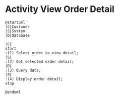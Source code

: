 # Activity View Order Detail

```plantuml
@startuml
|C|Customer
|S|System
|D|Database

|C|
start
:(1) Select order to view detail;
|S|
:(2) Get selected order detail;
|D|
:(3) Query data;
|S|
:(4) Display order detail;
stop

@enduml
```

<!-- diagram id="activity-view-order-view-order-detail" -->